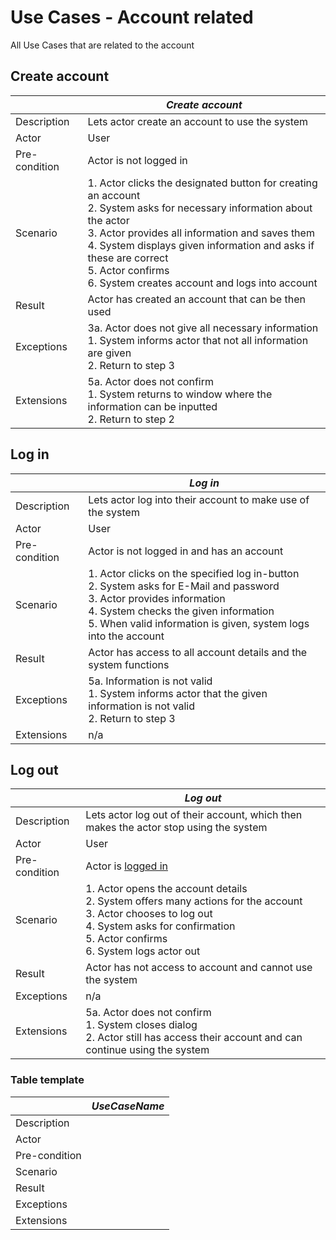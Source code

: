 # Use Cases - Account related

All Use Cases that are related to the account

## Create account

|               | _Create account_ |
|---------------|------------------|
| Description   | Lets actor create an account to use the system |
| Actor         | User |
| Pre-condition | Actor is not logged in |
| Scenario      | 1. Actor clicks the designated button for creating an account </br> 2. System asks for necessary information about the actor </br> 3. Actor provides all information and saves them </br> 4. System displays given information and asks if these are correct </br> 5. Actor confirms </br> 6. System creates account and logs into account |
| Result        | Actor has created an account that can be then used |
| Exceptions    | 3a. Actor does not give all necessary information </br> 1. System informs actor that not all information are given </br> 2. Return to step 3 |
| Extensions    | 5a. Actor does not confirm </br> 1. System returns to window where the information can be inputted </br> 2. Return to step 2 |

## Log in

|               | _Log in_ |
|---------------|----------|
| Description   | Lets actor log into their account to make use of the system |
| Actor         | User |
| Pre-condition | Actor is not logged in and has an account |
| Scenario      | 1. Actor clicks on the specified log in-button </br> 2. System asks for E-Mail and password </br> 3. Actor provides information </br> 4. System checks the given information </br> 5. When valid information is given, system logs into the account |
| Result        | Actor has access to all account details and the system functions |
| Exceptions    | 5a. Information is not valid </br> 1. System informs actor that the given information is not valid </br> 2. Return to step 3 |
| Extensions    | n/a |

## Log out

|               | _Log out_ |
|---------------|-----------|
| Description   | Lets actor log out of their account, which then makes the actor stop using the system |
| Actor         | User |
| Pre-condition | Actor is [logged in](#log-in) |
| Scenario      | 1. Actor opens the account details </br> 2. System offers many actions for the account </br> 3. Actor chooses to log out </br> 4. System asks for confirmation </br> 5. Actor confirms </br> 6. System logs actor out |
| Result        | Actor has not access to account and cannot use the system |
| Exceptions    | n/a |
| Extensions    | 5a. Actor does not confirm </br> 1. System closes dialog </br> 2. Actor still has access their account and can continue using the system |

### Table template

|               | _UseCaseName_ |
|---------------|---------------|
| Description   |               |
| Actor         |               |
| Pre-condition |               |
| Scenario      |               |
| Result        |               |
| Exceptions    |               |
| Extensions    |               |